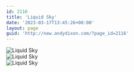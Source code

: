 ```yaml
---
id: 2116
title: 'Liquid Sky'
date: '2023-03-17T13:45:26+00:00'
layout: page
guid: 'http://new.andydixon.com/?page_id=2116'
---
```


![Liquid Sky](https://i0.wp.com/assets.g8x2.ldn.idrivee2-23.com/posters/Liquid%20Sky%2001.jpg?w=1200&ssl=1 "Liquid Sky")  
![Liquid Sky](https://i0.wp.com/assets.g8x2.ldn.idrivee2-23.com/posters/Liquid%20Sky%2002.jpg?w=1200&ssl=1 "Liquid Sky")  
![Liquid Sky](https://i0.wp.com/assets.g8x2.ldn.idrivee2-23.com/posters/Liquid%20Sky%2003.jpg?w=1200&ssl=1 "Liquid Sky")
